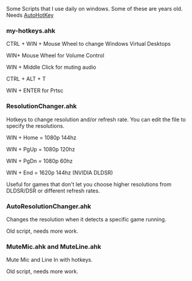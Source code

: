Some Scripts that I use daily on windows. Some of these are years old.
Needs [AutoHotKey](https://www.autohotkey.com/)

### my-hotkeys.ahk

CTRL + WIN + Mouse Wheel to change Windows Virtual Desktops

WIN+ Mouse Wheel for Volume Control

WIN + Middle Click for muting audio

CTRL + ALT + T

WIN + ENTER for Prtsc


### ResolutionChanger.ahk
Hotkeys to change resolution and/or refresh rate. You can edit the file to specify the resolutions.

WIN + Home = 1080p 144hz

WIN + PgUp = 1080p 120hz

WIN + PgDn = 1080p 60hz

WIN + End = 1620p 144hz (NVIDIA DLDSR)

Useful for games that don't let you choose higher resolutions from DLDSR/DSR or different refresh rates.

### AutoResolutionChanger.ahk
Changes the resolution when it detects a specific game running.

Old script, needs more work.

### MuteMic.ahk and MuteLine.ahk
Mute Mic and Line In with hotkeys.

Old script, needs more work.